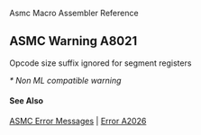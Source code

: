 Asmc Macro Assembler Reference

## ASMC Warning A8021

Opcode size suffix ignored for segment registers

_* Non ML compatible warning_

#### See Also

[ASMC Error Messages](readme.md) | [Error A2026](A2026.md)